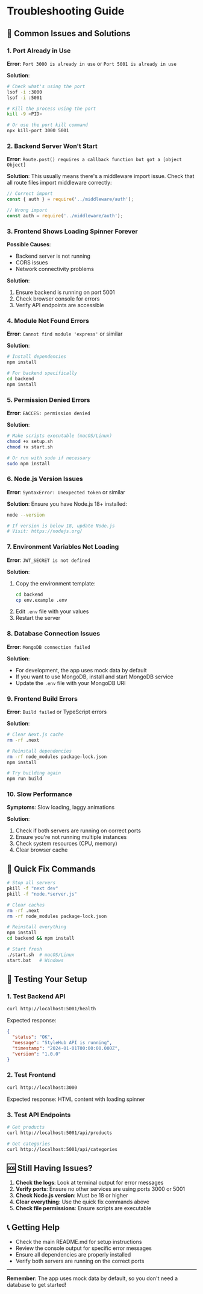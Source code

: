 # Troubleshooting Guide

## 🚨 Common Issues and Solutions

### 1. Port Already in Use

**Error**: `Port 3000 is already in use` or `Port 5001 is already in use`

**Solution**:
```bash
# Check what's using the port
lsof -i :3000
lsof -i :5001

# Kill the process using the port
kill -9 <PID>

# Or use the port kill command
npx kill-port 3000 5001
```

### 2. Backend Server Won't Start

**Error**: `Route.post() requires a callback function but got a [object Object]`

**Solution**: This usually means there's a middleware import issue. Check that all route files import middleware correctly:

```javascript
// Correct import
const { auth } = require('../middleware/auth');

// Wrong import
const auth = require('../middleware/auth');
```

### 3. Frontend Shows Loading Spinner Forever

**Possible Causes**:
- Backend server is not running
- CORS issues
- Network connectivity problems

**Solution**:
1. Ensure backend is running on port 5001
2. Check browser console for errors
3. Verify API endpoints are accessible

### 4. Module Not Found Errors

**Error**: `Cannot find module 'express'` or similar

**Solution**:
```bash
# Install dependencies
npm install

# For backend specifically
cd backend
npm install
```

### 5. Permission Denied Errors

**Error**: `EACCES: permission denied`

**Solution**:
```bash
# Make scripts executable (macOS/Linux)
chmod +x setup.sh
chmod +x start.sh

# Or run with sudo if necessary
sudo npm install
```

### 6. Node.js Version Issues

**Error**: `SyntaxError: Unexpected token` or similar

**Solution**: Ensure you have Node.js 18+ installed:
```bash
node --version

# If version is below 18, update Node.js
# Visit: https://nodejs.org/
```

### 7. Environment Variables Not Loading

**Error**: `JWT_SECRET is not defined`

**Solution**:
1. Copy the environment template:
   ```bash
   cd backend
   cp env.example .env
   ```
2. Edit `.env` file with your values
3. Restart the server

### 8. Database Connection Issues

**Error**: `MongoDB connection failed`

**Solution**: 
- For development, the app uses mock data by default
- If you want to use MongoDB, install and start MongoDB service
- Update the `.env` file with your MongoDB URI

### 9. Frontend Build Errors

**Error**: `Build failed` or TypeScript errors

**Solution**:
```bash
# Clear Next.js cache
rm -rf .next

# Reinstall dependencies
rm -rf node_modules package-lock.json
npm install

# Try building again
npm run build
```

### 10. Slow Performance

**Symptoms**: Slow loading, laggy animations

**Solution**:
1. Check if both servers are running on correct ports
2. Ensure you're not running multiple instances
3. Check system resources (CPU, memory)
4. Clear browser cache

## 🔧 Quick Fix Commands

```bash
# Stop all servers
pkill -f "next dev"
pkill -f "node.*server.js"

# Clear caches
rm -rf .next
rm -rf node_modules package-lock.json

# Reinstall everything
npm install
cd backend && npm install

# Start fresh
./start.sh  # macOS/Linux
start.bat   # Windows
```

## 📱 Testing Your Setup

### 1. Test Backend API
```bash
curl http://localhost:5001/health
```
Expected response:
```json
{
  "status": "OK",
  "message": "StyleHub API is running",
  "timestamp": "2024-01-01T00:00:00.000Z",
  "version": "1.0.0"
}
```

### 2. Test Frontend
```bash
curl http://localhost:3000
```
Expected response: HTML content with loading spinner

### 3. Test API Endpoints
```bash
# Get products
curl http://localhost:5001/api/products

# Get categories
curl http://localhost:5001/api/categories
```

## 🆘 Still Having Issues?

1. **Check the logs**: Look at terminal output for error messages
2. **Verify ports**: Ensure no other services are using ports 3000 or 5001
3. **Check Node.js version**: Must be 18 or higher
4. **Clear everything**: Use the quick fix commands above
5. **Check file permissions**: Ensure scripts are executable

## 📞 Getting Help

- Check the main README.md for setup instructions
- Review the console output for specific error messages
- Ensure all dependencies are properly installed
- Verify both servers are running on the correct ports

---

**Remember**: The app uses mock data by default, so you don't need a database to get started!

